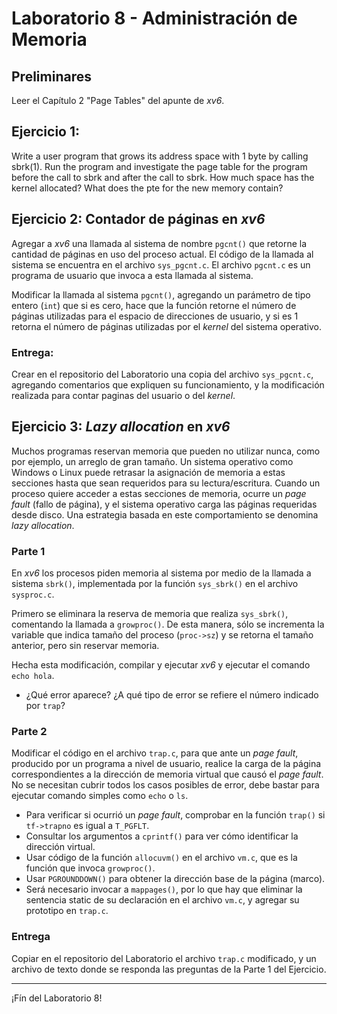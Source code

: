 # Laboratorio 8 - Administración de Memoria

## Preliminares
Leer el Capítulo 2 "Page Tables" del apunte de _xv6_.

## Ejercicio 1: 
Write a user program that grows its address space with 1 byte by calling sbrk(1). Run the program and investigate the page table for the program before the call to sbrk and after the call to sbrk. How much space has the kernel allocated? What does the pte for the new memory contain?

## Ejercicio 2: Contador de páginas en _xv6_
Agregar a _xv6_ una llamada al sistema de nombre `pgcnt()` que retorne la cantidad de páginas en uso del proceso actual. El código de la llamada al sistema se encuentra en el archivo `sys_pgcnt.c`. El archivo `pgcnt.c` es un programa de usuario que invoca a esta llamada al sistema.

Modificar la llamada al sistema `pgcnt()`, agregando un parámetro de tipo entero (`int`) que si es cero, hace que la función retorne el número de páginas utilizadas para el espacio de direcciones de usuario, y si es 1 retorna el número de páginas utilizadas por el _kernel_ del sistema operativo.

### Entrega:
Crear en el repositorio del Laboratorio una copia del archivo `sys_pgcnt.c`, agregando comentarios que expliquen su funcionamiento, y la modificación realizada para contar paginas del usuario o del _kernel_.

## Ejercicio 3: _Lazy allocation_ en _xv6_
Muchos programas reservan memoria que pueden no utilizar nunca, como por ejemplo, un arreglo de gran tamaño. Un sistema operativo como Windows o Linux puede retrasar la asignación de memoria a estas secciones hasta que sean requeridos para su lectura/escritura. Cuando un proceso quiere acceder a estas secciones de memoria, ocurre un _page fault_ (fallo de página), y el sistema operativo carga las páginas requeridas desde disco. Una estrategia basada en este comportamiento se denomina _lazy allocation_.

### Parte 1
En _xv6_ los procesos piden memoria al sistema por medio de la llamada a sistema `sbrk()`, implementada por la función `sys_sbrk()` en el archivo `sysproc.c`. 

Primero se eliminara la reserva de memoria que realiza `sys_sbrk()`, comentando la llamada a `growproc()`. De esta manera, sólo se incrementa la variable que indica tamaño del proceso (`proc->sz`) y se retorna el tamaño anterior, pero sin reservar memoria. 

Hecha esta modificación, compilar y ejecutar _xv6_ y ejecutar el comando `echo hola`.
- ¿Qué error aparece? ¿A qué tipo de error se refiere el número indicado por `trap`?

### Parte 2
Modificar el código en el archivo `trap.c`, para que ante un _page fault_, producido por un programa a nivel de usuario, realice la carga de la página correspondientes a la dirección de memoria virtual que causó el _page fault_. No se necesitan cubrir todos los casos posibles de error, debe bastar para ejecutar comando simples como `echo` o `ls`.
- Para verificar si ocurrió un _page fault_, comprobar en la función `trap()` si `tf->trapno` es igual a `T_PGFLT`.
- Consultar los argumentos a `cprintf()` para ver cómo identificar la dirección virtual.
- Usar código de la función `allocuvm()` en el archivo `vm.c`, que es la función que invoca `growproc()`.
- Usar `PGROUNDDOWN()` para obtener la dirección base de la página (marco).
- Será necesario invocar a `mappages()`, por lo que hay que eliminar la sentencia static de su declaración en el archivo `vm.c`, y agregar su prototipo en `trap.c`.

### Entrega
Copiar en el repositorio del Laboratorio el archivo `trap.c` modificado, y un archivo de texto donde se responda las preguntas de la Parte 1 del Ejercicio.

---

¡Fín del Laboratorio 8!